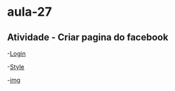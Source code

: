 # aula-27

## Atividade - Criar pagina do facebook

-[Login](login.html)

-[Style](style.css)

-[img](img)
